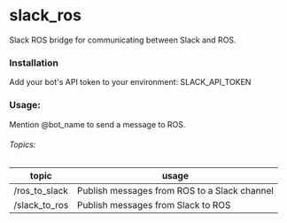 # slack_ros
Slack ROS bridge for communicating between Slack and ROS.

### Installation
Add your bot's API token to your environment: SLACK_API_TOKEN

### Usage:

Mention @bot_name to send a message to ROS.

###### Topics:
topic  | usage
------------- | -------------
/ros_to_slack  | Publish messages from ROS to a Slack channel
/slack_to_ros  | Publish messages from Slack to ROS
